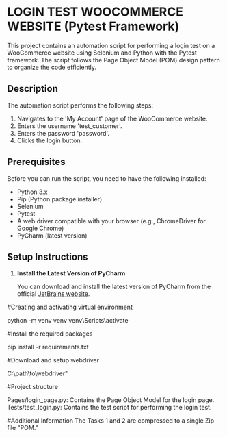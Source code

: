 # LOGIN TEST WOOCOMMERCE WEBSITE (Pytest Framework)

This project contains an automation script for performing a login test on a WooCommerce website using Selenium and Python with the Pytest framework. The script follows the Page Object Model (POM) design pattern to organize the code efficiently.

## Description

The automation script performs the following steps:
1. Navigates to the 'My Account' page of the WooCommerce website.
2. Enters the username 'test_customer'.
3. Enters the password 'password'.
4. Clicks the login button.

## Prerequisites

Before you can run the script, you need to have the following installed:
- Python 3.x
- Pip (Python package installer)
- Selenium
- Pytest
- A web driver compatible with your browser (e.g., ChromeDriver for Google Chrome)
- PyCharm (latest version)

## Setup Instructions

1. **Install the Latest Version of PyCharm**

   You can download and install the latest version of PyCharm from the official [JetBrains website](https://www.jetbrains.com/pycharm/download/).

#Creating and activating virtual environment

python -m venv venv
venv\Scripts\activate

#Install the required packages

pip install -r requirements.txt

#Download and setup webdriver

C:\path\to\webdriver"

#Project structure

Pages/login_page.py: Contains the Page Object Model for the login page.
Tests/test_login.py: Contains the test script for performing the login test.

#Additional Information
The Tasks 1 and 2 are compressed to a single Zip file "POM."









